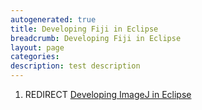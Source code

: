 ```yaml
---
autogenerated: true
title: Developing Fiji in Eclipse
breadcrumb: Developing Fiji in Eclipse
layout: page
categories: 
description: test description
---
```


1.  REDIRECT [Developing ImageJ in Eclipse](Developing_ImageJ_in_Eclipse )
